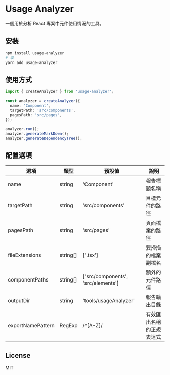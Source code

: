 # Usage Analyzer

一個用於分析 React 專案中元件使用情況的工具。

## 安裝

```bash
npm install usage-analyzer
# 或
yarn add usage-analyzer
```

## 使用方式

```typescript
import { createAnalyzer } from 'usage-analyzer';

const analyzer = createAnalyzer({
  name: 'Component',
  targetPath: 'src/components',
  pagesPath: 'src/pages',
});

analyzer.run();
analyzer.generateMarkDown();
analyzer.generateDependencyTree();
```

## 配置選項

| 選項 | 類型 | 預設值 | 說明 |
|------|------|--------|------|
| name | string | 'Component' | 報告標題名稱 |
| targetPath | string | 'src/components' | 目標元件的路徑 |
| pagesPath | string | 'src/pages' | 頁面檔案的路徑 |
| fileExtensions | string[] | ['.tsx'] | 要掃描的檔案副檔名 |
| componentPaths | string[] | ['src/components', 'src/elements'] | 額外的元件路徑 |
| outputDir | string | 'tools/usageAnalyzer' | 報告輸出目錄 |
| exportNamePattern | RegExp | /^[A-Z]/ | 有效匯出名稱的正規表達式 |

## License

MIT
